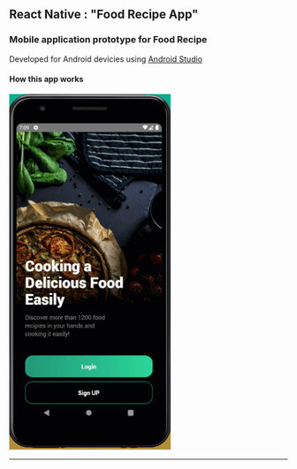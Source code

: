 ## React Native : "Food Recipe App"

### Mobile application prototype for Food Recipe

Developed for Android devicies using [Android Studio](https://developer.android.com/)

#### How this app works

![](./supplement/demo.gif)

---
